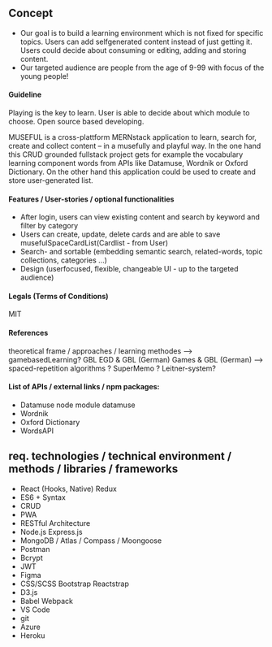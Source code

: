 ## Concept

- Our goal is to build a learning environment which is not fixed for specific topics. Users can add selfgenerated content instead of just getting it. Users could decide about consuming or editing, adding and storing content.
- Our targeted audience are people from the age of 9-99 with focus of the young people!

#### Guideline

Playing is the key to learn.
User is able to decide about which module to choose.
Open source based developing.

MUSEFUL is a cross-plattform MERNstack application to learn, search for, create and collect content – in a musefully and playful way.
In the one hand this CRUD grounded fullstack project gets for example the vocabulary learning component words from APIs like Datamuse, Wordnik or Oxford Dictionary. On the other hand this application could be used to create and store user-generated list.

#### Features / User-stories / optional functionalities

- After login, users can view existing content and search by keyword and filter by category
- Users can create, update, delete cards and are able to save musefulSpaceCardList(Cardlist - from User)
- Search- and sortable (embedding semantic search, related-words, topic collections, categories …)
- Design (userfocused, flexible, changeable UI - up to the targeted audience)

#### Legals (Terms of Conditions)

MIT

#### References

theoretical frame / approaches / learning methodes
--> gamebasedLearning?
GBL
EGD & GBL (German)
Games & GBL (German)
--> spaced-repetition algorithms ?
SuperMemo ?
Leitner-system?

#### List of APIs / external links / npm packages:

- Datamuse
  node module datamuse
- Wordnik
- Oxford Dictionary
- WordsAPI

## req. technologies / technical environment / methods / libraries / frameworks

- React (Hooks, Native)
  Redux
- ES6 + Syntax
- CRUD
- PWA
- RESTful Architecture
- Node.js
  Express.js
- MongoDB / Atlas / Compass / Moongoose
- Postman
- Bcrypt
- JWT
- Figma
- CSS/SCSS
  Bootstrap
  Reactstrap
- D3.js
- Babel
  Webpack
- VS Code
- git
- Azure
- Heroku
